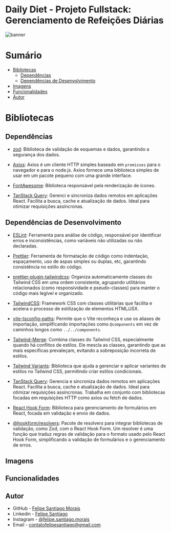 # Daily Diet - Projeto Fullstack: Gerenciamento de Refeições Diárias

![banner]()

# Sumário

- [Bibliotecas](#bibliotecas)
  - [Dependências](#dependências)
  - [Dependências de Desenvolvimento](#dependências-de-desenvolvimento)
- [Imagens](#imagens)
- [Funcionalidades](#funcionalidades)
- [Autor](#autor)

# Bibliotecas

## Dependências

- [zod](https://zod.dev/): Biblioteca de validação de esquemas e dados, garantindo a segurança dos dados.

- [Axios](https://axios-http.com/ptbr/): Axios é um cliente HTTP simples baseado em `promisses` para o navegador e para o node.js. Axios fornece uma biblioteca simples de usar em um pacote pequeno com uma grande interface.

- [FontAwesome](https://fontawesome.com): Biblioteca responsável pela renderização de ícones.

- [TanStack Query](https://tanstack.com/query/latest): Gerenci e sincroniza dados remotos em aplicações React. Facilita a busca, cache e atualização de dados. Ideal para otimizar requisições assíncronas.


## Dependências de Desenvolvimento

- [ESLint](https://eslint.org/): Ferramenta para análise de código, responsável por identificar erros e inconsistências, como variáveis não utilizadas ou não declaradas.

- [Prettier](https://prettier.io/): Ferramenta de formatação de código como indentação, espaçamento, uso de aspas simples ou duplas, etc, garantindo consistência no estilo do código.

- [prettier-plugin-tailwindcss](https://github.com/tailwindlabs/prettier-plugin-tailwindcss): Organiza automaticamente classes do Tailwind CSS em uma ordem consistente, agrupando utilitários relacionados (como responsividade e pseudo-classes) para manter o código mais legível e organizado.

- [TailwindCSS](https://tailwindcss.com): Framework CSS com classes utilitárias que facilita e acelera o processo de estilização de elementos HTML/JSX.

- [vite-tsconfig-paths](https://www.npmjs.com/package/vite-tsconfig-paths): Permite que o Vite reconheça e use os aliases de importação, simplificando importações como `@components` em vez de caminhos longos como `../../components`.

- [Tailwind-Merge](https://www.npmjs.com/package/tailwind-merge): Combina classes do Tailwind CSS, especialmente quando há conflitos de estilos. Ele mescla as classes, garantindo que as mais específicas prevaleçam, evitando a sobreposição incorreta de estilos.

- [Tailwind Variants](https://www.tailwind-variants.org): Biblioteca que ajuda a gerenciar e aplicar variantes de estilos no Tailwind CSS, permitindo criar estilos condicionais.

- [TanStack Query](https://tanstack.com/query/latest): Gerencia e sincroniza dados remotos em aplicações React. Facilita a busca, cache e atualização de dados. Ideal para otimizar requisições assíncronas. Trabalha em conjunto com bibliotecas focadas em requisições HTTP como axios ou fetch de dados.

- [React Hook Form](https://react-hook-form.com): Biblioteca para gerenciamento de formulários em React, focada em validação e envio de dados.

- [@hookform/resolvers](https://www.npmjs.com/package/@hookform/resolvers): Pacote de resolvers para integrar bibliotecas de validação, como Zod, com o React Hook Form. Um resolver é uma função que traduz regras de validação para o formato usado pelo React Hook Form, simplificando a validação de formulários e o gerenciamento de erros.

## Imagens

## Funcionalidades

## Autor

- GitHub - [Felipe Santiago Morais](https://github.com/SantiagoMorais)
- Linkedin - [Felipe Santiago](https://www.linkedin.com/in/felipe-santiago-873025288/)
- Instagram - [@felipe.santiago.morais](https://www.instagram.com/felipe.santiago.morais)
- Email - <a href="mailto:contatofelipesantiago@gmail.com" target="blank">contatofelipesantiago@gmail.com</a>
